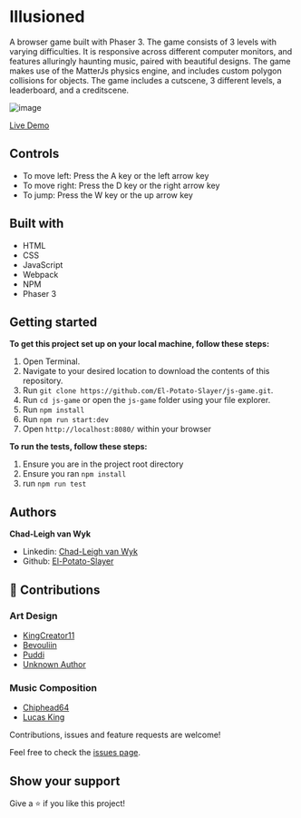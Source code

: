 # Illusioned
A browser game built with Phaser 3. The game consists of 3 levels with varying difficulties. It is responsive across different computer monitors, and features alluringly haunting music, paired with beautiful designs.
The game makes use of the MatterJs physics engine, and includes custom polygon collisions for objects. The game includes a cutscene, 3 different levels, a leaderboard, and a creditscene.

![image](https://user-images.githubusercontent.com/43865875/116489526-7d41f480-a895-11eb-95e1-37daa017d72d.png)

[Live Demo](https://el-potato-slayer.github.io/js-game/dist/index.html)

## Controls
- To move left: Press the A key or the left arrow key
- To move right: Press the D key or the right arrow key
- To jump: Press the W key or the up arrow key

## Built with
- HTML
- CSS
- JavaScript
- Webpack
- NPM
- Phaser 3

## Getting started

**To get this project set up on your local machine, follow these steps:**

1. Open Terminal.
2. Navigate to your desired location to download the contents of this repository.
3. Run `git clone https://github.com/El-Potato-Slayer/js-game.git`.
4. Run `cd js-game` or open the `js-game` folder using your file explorer.
5. Run `npm install`
6. Run `npm run start:dev`
7. Open `http://localhost:8080/` within your browser

**To run the tests, follow these steps:**
1. Ensure you are in the project root directory
2. Ensure you ran `npm install`
3. run `npm run test`

## Authors

**Chad-Leigh van Wyk**
- Linkedin: [Chad-Leigh van Wyk](https://www.linkedin.com/in/chad-leigh-van-wyk/ )
- Github: [El-Potato-Slayer](https://github.com/El-Potato-Slayer)


## 🤝 Contributions

### Art Design
- [KingCreator11](https://opengameart.org/users/kingcreator11)
- [Bevouliin](https://bevouliin.com/)
- [Puddi](https://assetstore.unity.com/publishers/28577)
- [Unknown Author](https://craftpix.net/freebies/free-halloween-2d-game-backgrounds/)
### Music Composition
- [Chiphead64](https://chiphead64.itch.io/)
- [Lucas King](https://www.youtube.com/channel/UCq52MbjRULLbjRPvxM7FwZg)

Contributions, issues and feature requests are welcome!

Feel free to check the [issues page](https://github.com/El-Potato-Slayer/js-game/issues).


## Show your support

Give a ⭐️ if you like this project!

